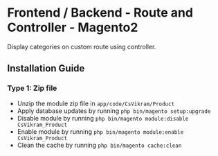 # Frontend / Backend - Route and Controller - Magento2
Display categories on custom route using controller.


## Installation Guide

### Type 1: Zip file

 - Unzip the module zip file in `app/code/CsVikram/Product`
 - Apply database updates by running `php bin/magento setup:upgrade`
 - Disable module by running `php bin/magento module:disable CsVikram_Product`
 - Enable module by running `php bin/magento module:enable CsVikram_Product`
 - Clean the cache by running `php bin/magento cache:clean`
